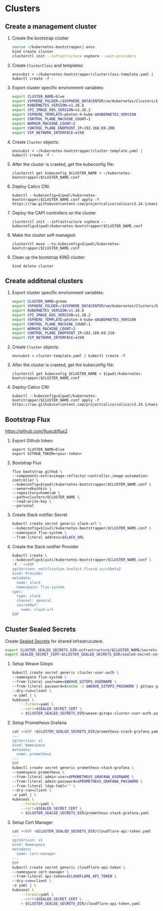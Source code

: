# Clusters

## Create a management cluster

1.  Create the bootstrap cluster
    
    ```sh
    source ~/kubernetes-bootstrapper/.envs
    kind create cluster
    clusterctl init --infrastructure vsphere --wait-providers
    ```

1.  Create `ClusterClass` and templates:

    ```
    envsubst < ~/kubernetes-bootstrapper/clusterclass-template.yaml | kubectl create -f -
    ```

1.  Export cluster specific environment variables:

    ```sh
    export CLUSTER_NAME=blue
    export VSPHERE_FOLDER=/$VSPHERE_DATACENTER/vm/Kubernetes/Clusters/$CLUSTER_NAME
    export KUBERNETES_VERSION=v1.26.6
    export CPI_IMAGE_K8S_VERSION=v1.26.2
    export VSPHERE_TEMPLATE=photon-4-kube-$KUBERNETES_VERSION
    export CONTROL_PLANE_MACHINE_COUNT=1
    export WORKER_MACHINE_COUNT=2
    export CONTROL_PLANE_ENDPOINT_IP=192.168.69.200
    export VIP_NETWORK_INTERFACE=eth0
    ```

1.  Create `Cluster` objects:

    ```
    envsubst < ~/kubernetes-bootstrapper/cluster-template.yaml | kubectl create -f -
    ```

1.  After the cluster is craeted, get the kubeconfig file:

    ```
    clusterctl get kubeconfig $CLUSTER_NAME > ~/kubernetes-bootstrapper/$CLUSTER_NAME.conf
    ```

1.  Deploy Calico CNI:

    ```
    kubectl --kubeconfig=$(pwd)/kubernetes-bootstrapper/$CLUSTER_NAME.conf apply -f https://raw.githubusercontent.com/projectcalico/calico/v3.24.1/manifests/calico.yaml
    ```

1. Deploy the CAPI controllers on the cluster

    ```
    clusterctl init --infrastructure vsphere --kubeconfig=$(pwd)/kubernetes-bootstrapper/$CLUSTER_NAME.conf
    ```

1.  Make the cluster self-managed:

    ```
    clusterctl move --to-kubeconfig=$(pwd)/kubernetes-bootstrapper/$CLUSTER_NAME.conf
    ```

1. Clean up the bootstrap KIND cluster:

    ```
    kind delete cluster
    ```

## Create additonal clusters

1.  Export cluster specific environment variables:

    ```sh
    export CLUSTER_NAME=greem
    export VSPHERE_FOLDER=/$VSPHERE_DATACENTER/vm/Kubernetes/Clusters/Green
    export KUBERNETES_VERSION=v1.26.6
    export CPI_IMAGE_K8S_VERSION=v1.26.2
    export VSPHERE_TEMPLATE=photon-4-kube-$KUBERNETES_VERSION
    export CONTROL_PLANE_MACHINE_COUNT=1
    export WORKER_MACHINE_COUNT=2
    export CONTROL_PLANE_ENDPOINT_IP=192.168.69.210
    export VIP_NETWORK_INTERFACE=eth0
    ```

1.  Create `Cluster` objects:

    ```
    envsubst < cluster-template.yaml | kubectl create -f
    ```

1.  After the cluster is craeted, get the kubeconfig file:

    ```
    clusterctl get kubeconfig $CLUSTER_NAME > $(pwd)/kubernetes-bootstrapper/$CLUSTER_NAME.conf
    ```

2.  Deploy Calico CNI:

    ```
    kubectl --kubeconfig=$(pwd)/kubernetes-bootstrapper/$CLUSTER_NAME.conf apply -f https://raw.githubusercontent.com/projectcalico/calico/v3.24.1/manifests/calico.yaml
    ```

## Bootstrap Flux

https://github.com/fluxcd/flux2

1.  Export Github token:

    ```
    export CLUSTER_NAME=blue
    export GITHUB_TOKEN=<your-token>
    ```

2.  Bootstrap Flux

    ```
    flux bootstrap github \
    --components-extra=image-reflector-controller,image-automation-controller \
    --kubeconfig=$(pwd)/kubernetes-bootstrapper/$CLUSTER_NAME.conf \
    --owner=dkoshkin \
    --repository=homelab \
    --path=clusters/$CLUSTER_NAME \
    --read-write-key \
    --personal
    ```

3.  Create Slack notifier Secret

    ```bash
    kubectl create secret generic slack-url \
    --kubeconfig=$(pwd)/kubernetes-bootstrapper/$CLUSTER_NAME.conf \
    --namespace flux-system \
    --from-literal address=$SLACK_URL
    ```

4.  Create the Slack notifier Provider

    ```bash
    kubectl create \
    --kubeconfig=$(pwd)/kubernetes-bootstrapper/$CLUSTER_NAME.conf \
    -f - <<EOF
    apiVersion: notification.toolkit.fluxcd.io/v1beta2
    kind: Provider
    metadata:
      name: slack
      namespace: flux-system
    spec:
      type: slack
      channel: general
      secretRef:
        name: slack-url
    EOF
    ```

##  Cluster Sealed Secrets

Create [Sealed Secrets](https://github.com/bitnami-labs/sealed-secrets) for shared infrastrucutere.

```bash
export CLUSTER_SEALED_SECRETS_DIR=infrastructure/$CLUSTER_NAME/secrets
export SEALED_SECRET_CERT=$CLUSTER_SEALED_SECRETS_DIR/sealed-secret-cert.pem
```

1.  Setup Weave Gitops

    ```bash
    kubectl create secret generic cluster-user-auth \
    --namespace flux-system \
    --from-literal username=$WEAVE_GITOPS_USERNAME \
    --from-literal password=$(echo -n $WEAVE_GITOPS_PASSWORD | gitops get bcrypt-hash) \
    --dry-run=client \
    -o yaml | \
    kubeseal \
        --format=yaml \
        --cert=$SEALED_SECRET_CERT \
        > $CLUSTER_SEALED_SECRETS_DIR/weave-gitops-cluster-user-auth.yaml
    ```

1.  Setup Prometheus Grafana

    ```bash
    cat <<EOF >$CLUSTER_SEALED_SECRETS_DIR/prometheus-stack-grafana.yaml
    ---
    apiVersion: v1
    kind: Namespace
    metadata:
      name: prometheus
    ---
    EOF
    kubectl create secret generic prometheus-stack-grafana \
    --namespace prometheus \
    --from-literal admin-user=$PROMETHEUS_GRAFANA_USERNAME \
    --from-literal admin-password=$PROMETHEUS_GRAFANA_PASSWORD \
    --from-literal ldap-toml="" \
    --dry-run=client \
    -o yaml | \
    kubeseal \
        --format=yaml \
        --cert=$SEALED_SECRET_CERT \
        > $CLUSTER_SEALED_SECRETS_DIR/prometheus-stack-grafana.yaml
    ```

1.  Setup Cert Manager

    ```bash
    cat <<EOF >$CLUSTER_SEALED_SECRETS_DIR/cloudflare-api-token.yaml
    ---
    apiVersion: v1
    kind: Namespace
    metadata:
      name: cert-manager
    ---
    EOF
    kubectl create secret generic cloudflare-api-token \
    --namespace cert-manager \
    --from-literal api-token=$CLOUDFLARE_API_TOKEN \
    --dry-run=client \
    -o yaml | \
    kubeseal \
        --format=yaml \
        --cert=$SEALED_SECRET_CERT \
        > $CLUSTER_SEALED_SECRETS_DIR/cloudflare-api-token.yaml
    ```

